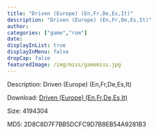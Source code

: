 ```yaml
---
title: "Driven (Europe) (En,Fr,De,Es,It)"
description: "Driven (Europe) (En,Fr,De,Es,It)"
author: 
categories: ["game","rom"]
date: 
displayInList: true
displayInMenu: false
dropCap: false
featuredImage: /img/miss/gamemiss.jpg
---
```


Description: Driven (Europe) (En,Fr,De,Es,It)

Download: <a style="text-decoration:underline;" href="https://mega.nz/#!6fYWBQoR!0agaGfvo-fM3Oh8ayOzOSm2IhLCNRJk-g4cARjh0OzA" target = "_blank" rel = "nofollow" > Driven (Europe) (En,Fr,De,Es,It)</a>

Size: 4194304

MD5: 2D8C8D7F7BB5DCFC9D7B8EB54A9281B3

